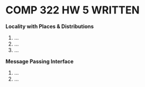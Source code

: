 # COMP 322 HW 5 WRITTEN

**Locality with Places & Distributions**

1. ...
2. ...
3. ...

**Message Passing Interface**

1. ...
2. ...